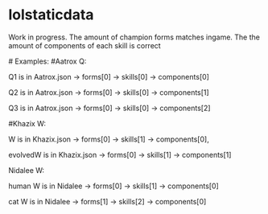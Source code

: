 ﻿# lolstaticdata
Work in progress.
The amount of champion forms matches ingame.
The the amount of components of each skill is correct 

﻿# Examples: 
#Aatrox Q: 

Q1 is in Aatrox.json -> forms[0] -> skills[0] -> components[0]

Q2 is in Aatrox.json -> forms[0] -> skills[0] -> components[1]

Q3 is in Aatrox.json -> forms[0] -> skills[0] -> components[2]


#Khazix W: 

W is in Khazix.json -> forms[0] -> skills[1] -> components[0], 

evolvedW is in Khazix.json -> forms[0] -> skills[1] -> components[1]


Nidalee W:

human W  is in Nidalee -> forms[0] -> skills[1] -> components[0]

cat W is in Nidalee -> forms[1] -> skills[2] -> components[0]
